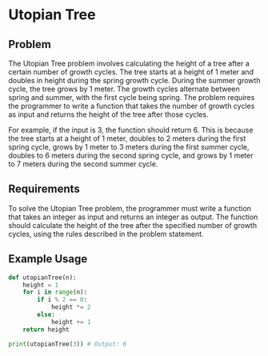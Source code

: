 # Utopian Tree

## Problem

The Utopian Tree problem involves calculating the height of a tree after a certain number of growth cycles. The tree starts at a height of 1 meter and doubles in height during the spring growth cycle. During the summer growth cycle, the tree grows by 1 meter. The growth cycles alternate between spring and summer, with the first cycle being spring. The problem requires the programmer to write a function that takes the number of growth cycles as input and returns the height of the tree after those cycles.

For example, if the input is 3, the function should return 6. This is because the tree starts at a height of 1 meter, doubles to 2 meters during the first spring cycle, grows by 1 meter to 3 meters during the first summer cycle, doubles to 6 meters during the second spring cycle, and grows by 1 meter to 7 meters during the second summer cycle.

## Requirements

To solve the Utopian Tree problem, the programmer must write a function that takes an integer as input and returns an integer as output. The function should calculate the height of the tree after the specified number of growth cycles, using the rules described in the problem statement.

## Example Usage

```python
def utopianTree(n):
    height = 1
    for i in range(n):
        if i % 2 == 0:
            height *= 2
        else:
            height += 1
    return height

print(utopianTree(3)) # Output: 6
```
